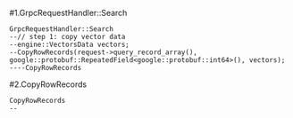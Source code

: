 #1.GrpcRequestHandler::Search

```
GrpcRequestHandler::Search
--// step 1: copy vector data
--engine::VectorsData vectors;
--CopyRowRecords(request->query_record_array(), google::protobuf::RepeatedField<google::protobuf::int64>(), vectors);
----CopyRowRecords
```

#2.CopyRowRecords

```
CopyRowRecords
--
```